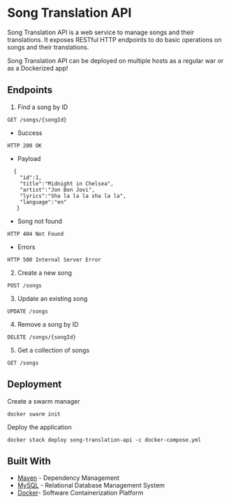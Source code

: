 # Song Translation API

Song Translation API is a web service to manage songs and their translations.
It exposes RESTful HTTP endpoints to do basic operations on songs and their translations.

Song Translation API can be deployed on multiple hosts as a regular war or as a Dockerized app!


## Endpoints 

1) Find a song by ID
```
GET /songs/{songId}
```
* Success

```
HTTP 200 OK
```
* Payload
```
  {
    "id":1,
    "title":"Midnight in Chelsea",
    "artist":"Jon Bon Jovi",
    "lyrics":"Sha la la la sha la la",
    "language":"en"
   }   
```
* Song not found
```
HTTP 404 Not Found
```
* Errors
```
HTTP 500 Internal Server Error
```

2) Create a new song
```
POST /songs
```
3) Update an existing song
```
UPDATE /songs
```
4) Remove a song by ID
```
DELETE /songs/{songId}
```
5) Get a collection of songs
```
GET /songs
```
## Deployment

Create a swarm manager
```
docker swarm init
```

Deploy the application
```
docker stack deploy song-translation-api -c docker-compose.yml
```

## Built With

* [Maven](https://maven.apache.org/) - Dependency Management
* [MySQL](https://www.mysql.com/) - Relational Database Management System
* [Docker](https://www.docker.com/)- Software Containerization Platform
